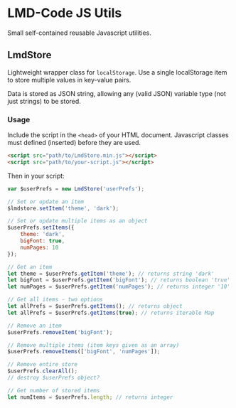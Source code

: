 # LMD-Code JS Utils

Small self-contained reusable Javascript utilities.

## LmdStore

Lightweight wrapper class for `localStorage`. Use a single localStorage item to store multiple values in key-value pairs.

Data is stored as JSON string, allowing any (valid JSON) variable type (not just strings) to be stored.

### Usage

Include the script in the `<head>` of your HTML document. Javascript classes must defined (inserted) before they are used.

```html
<script src="path/to/LmdStore.min.js"></script>
<script src="path/to/your-script.js"></script>
```

Then in your script:

```javascript
var $userPrefs = new LmdStore('userPrefs');

// Set or update an item
$lmdstore.setItem('theme', 'dark');

// Set or update multiple items as an object
$userPrefs.setItems({
    theme: 'dark',
    bigFont: true,
    numPages: 10
});

// Get an item
let theme = $userPrefs.getItem('theme'); // returns string 'dark'
let bigFont = $userPrefs.getItem('bigFont'); // returns boolean 'true'
let numPages = $userPrefs.getItem('numPages'); // returns integer '10'

// Get all items - two options
let allPrefs = $userPrefs.getItems(); // returns object
let allPrefs = $userPrefs.getItems(true); // returns iterable Map

// Remove an item
$userPrefs.removeItem('bigFont');

// Remove multiple items (item keys given as an array)
$userPrefs.removeItems(['bigFont', 'numPages']);

// Remove entire store
$userPrefs.clearAll();
// destroy $userPrefs object?

// Get number of stored items
let numItems = $userPrefs.length; // returns integer
```

